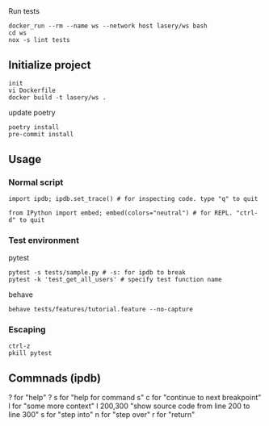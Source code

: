 ## 
Run tests
```
docker_run --rm --name ws --network host lasery/ws bash
cd ws
nox -s lint tests
```

## Initialize project
```
init
vi Dockerfile
docker build -t lasery/ws .
```

update poetry
```
poetry install
pre-commit install
```

## Usage

### Normal script
```
import ipdb; ipdb.set_trace() # for inspecting code. type "q" to quit

from IPython import embed; embed(colors="neutral") # for REPL. "ctrl-d" to quit
```

### Test environment
pytest
```
pytest -s tests/sample.py # -s: for ipdb to break
pytest -k 'test_get_all_users' # specify test function name
```

behave
```
behave tests/features/tutorial.feature --no-capture
```

### Escaping
```
ctrl-z
pkill pytest
```

## Commnads (ipdb)
? for "help"
? s for "help for command s"
c for "continue to next breakpoint"
l for "some more context"
l 200,300 "show source code from line 200 to line 300"
s for "step into"
n for "step over"
r for "return"

